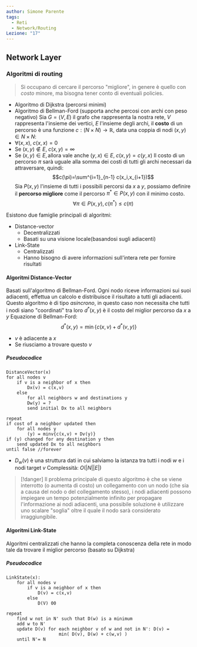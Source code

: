 ```yaml
---
author: Simone Parente
tags:
  - Reti
  - Network/Routing
Lezione: "17"
---
```

## Network Layer
### Algoritmi di routing
>Si occupano di cercare il percorso "migliore", in genere è quello con *costo* minore, ma bisogna tener conto di eventuali policies.
- Algoritmo di Dijkstra (percorsi minimi)
- Algoritmo di Bellman-Ford (supporta anche percosi con archi con peso negativo)
Sia $G=(V,E)$ il grafo che rappresenta la nostra rete, $V$ rappresenta l'insieme dei vertici, $E$ l'insieme degli archi, il **costo** di un percorso è una funzione $c:(N \times N) \to \mathbb{R}$, data una coppia di nodi $(x,y) \in N \times N$:
- $\forall (x,x), \; c(x,x)=0$
- Se $(x,y) \notin E,\; c(x,y)=\infty$
- Se $(x,y) \in E, \text{allora vale anche } (y,x) \in E, \; c(x,y)=c(y,x)$
Il costo di un percorso $\pi$ sarà uguale alla somma dei costi di tutti gli archi necessari da attraversare, quindi:
$$c(\pi)=\sum^{i=1}_{n-1} c(x_i,x_{i+1})$$
Sia $P(x,y)$ l'insieme di tutti i possibili percorsi da $x$ a $y$, possiamo definire il **percorso migliore** come il percorso $\pi^* \in P(x,y)$ con il minimo costo.
$$\forall \pi \in P(x,y), c(\pi^*) \leq c(\pi)$$

Esistono due famiglie principali di algoritmi:
- Distance-vector
	- Decentralizzati
	- Basati su una visione locale(basandosi sugli adiacenti)
- Link-State
	- Centralizzati
	- Hanno bisogno di avere informazioni sull'intera rete per fornire risultati
#### Algoritmi Distance-Vector
Basati sull'algoritmo di Bellman-Ford.
Ogni nodo riceve informazioni sui suoi adiacenti, effettua un calcolo e distribuisce il risultato a tutti gli adiacenti. Questo algoritmo è di tipo *asincrono*, in questo caso non necessita che tutti i nodi siano "coordinati" tra loro
$d^*(x,y)$ è il costo del miglior percorso da $x$ a $y$
Equazione di Bellman-Ford:
$$d^*(x,y)=\min\{c(x,v)+d^*(v,y)\}$$
- $v$ è adiacente a $x$
- Se riusciamo a trovare questo $v$
##### Pseudocodice
```
DistanceVector(x)
for all nodes v
	if v is a neighbor of x then
		Dx(v) = c(x,v)
	else
		for all neighbors w and destinations y
		Dw(y) = ?
		send initial Dx to all neighbors

repeat
if cost of a neighbor updated then
	for all nodes y
		(y) = minv{c(x,v) + Dv(y)}
if (y) changed for any destination y then
	send updated Dx to all neighbors
until false //forever
```
- $D_w(v)$ è una struttura dati in cui salviamo la istanza tra tutti i nodi $w$ e i nodi target $v$
Complessità: $O(|N| |E|)$
>[!danger] 
Il problema principale di questo algoritmo è che se viene interrotto (o aumenta di costo) un collegamento con un nodo (che sia a causa del nodo o del collegamento stesso), i nodi adiacenti possono impiegare un tempo potenzialmente infinito per propagare l'informazione ai nodi adiacenti, una possibile soluzione è utilizzare uno scalare "soglia" oltre il quale il nodo sarà considerato irraggiungibile.
#### Algoritmi Link-State
Algoritmi centralizzati che hanno la completa conoscenza della rete in modo tale da trovare il miglior percorso (basato su Dijkstra)
##### Pseudocodice
```
LinkState(x):
	for all nodes v
		if v is a neighbor of x then
			D(v) = c(x,v)
		else
			D(V) 00

repeat
	find w not in N' such that D(w) is a minimum
	add w to N'
	update D(v) for each neighbor v of w and not in N': D(v) = 
					min( D(v), D(w) + c(w,v) )
	until N'= N
```